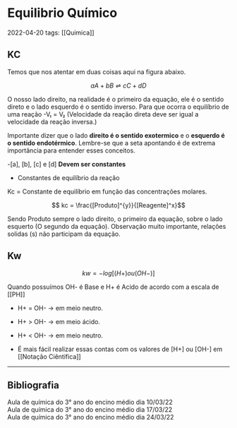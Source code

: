 # Equilibrio Químico
2022-04-20
tags: [[Quimica]]

## KC

Temos que nos atentar em duas coisas aqui na figura abaixo.

$$ aA + bB ⇌ cC + dD$$

O nosso lado direito, na realidade é o primeiro da equação, ele é o sentido direto e o lado esquerdo é o sentido inverso. Para que ocorra o equilíbrio de uma reação -V₁ = V₂ (Velocidade da reação direta deve ser igual a velocidade da reação inversa.)

Importante dizer que o lado **direito é o sentido exotermico** e o **esquerdo é o sentido endotérmico**. Lembre-se que a seta apontando é de extrema importância para entender esses conceitos.

-[a], [b], [c] e [d] **Devem ser constantes**

* Constantes de equilíbrio da reação

Kc = Constante de equilíbrio em função das concentrações molares.

$$ kc = \frac{[Produto]^{y}}{[Reagente]^x}$$

Sendo Produto sempre o lado direito, o primeiro da equação, sobre o lado esquerto (O segundo da equação). Observação muito importante, relações solidas (s) não participam da equação.  

## Kw

$$ 
kw = -log[ (H+) ou (OH-) ]
$$

Quando possuímos OH- é Base e H+ é Acido de acordo com a escala de [[PH]] 
* H+ = OH-  → em meio neutro.
*  H+ > OH- → em meio ácido.
* H+ < OH-  → em meio neutro.

* É mais fácil realizar essas contas com os valores de [H+] ou [OH-] em [[Notação Ciêntifica]]

-----------------------------------------------
## Bibliografia
Aula de química do 3° ano do encino médio dia 10/03/22  
Aula de química do 3° ano do encino médio dia 17/03/22  
Aula de química do 3° ano do encino médio dia 24/03/22